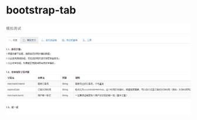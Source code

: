# bootstrap-tab

<img src="https://github.com/benjaminwhx/bootstrap-effect-example/blob/master/bootstrap-tab/tab.png">
